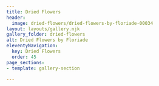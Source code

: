 ```yaml
---
title: Dried Flowers
header:
  image: dried-flowers/dried-flowers-by-floriade-00034
layout: layouts/gallery.njk
gallery_folder: dried-flowers
alt: Dried Flowers by Floriade
eleventyNavigation:
  key: Dried Flowers
  order: 45
page_sections:
- template: gallery-section

---
```

